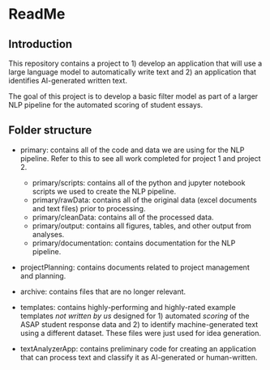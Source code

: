 # ReadMe 

## Introduction

This repository contains a project to 1) develop an application that will 
use a large language model to automatically write text and 2) an 
application that identifies AI-generated written text. 

The goal of this project is to develop a basic filter model as part of a larger NLP pipeline for the automated scoring of student essays.

## Folder structure

- primary: contains all of the code and data we are using for the NLP pipeline. Refer to this to see all work completed for project 1 and project 2.

    - primary/scripts: contains all of the python and jupyter notebook scripts we used to create the NLP pipeline. 
    - primary/rawData: contains all of the original data (excel documents and text files) prior to processing. 
    - primary/cleanData: contains all of the processed data.
    - primary/output: contains all figures, tables, and other output from analyses.
    - primary/documentation: contains documentation for the NLP pipeline.
    
- projectPlanning: contains documents related to project management and planning.
     
- archive: contains files that are no longer relevant. 

- templates: contains highly-performing and highly-rated example templates *not written by us* designed for 1) automated *scoring* of the ASAP student response data and 2) to identify machine-generated text using a different dataset. These files were just used for idea generation.

- textAnalyzerApp: contains preliminary code for creating an application that can process text and classify it as AI-generated or human-written.
